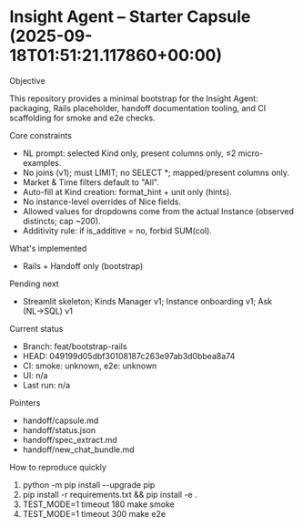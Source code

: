 # Insight Agent – Starter Capsule (2025-09-18T01:51:21.117860+00:00)

Objective

This repository provides a minimal bootstrap for the Insight Agent: packaging, Rails placeholder, handoff documentation tooling, and CI scaffolding for smoke and e2e checks.

Core constraints

- NL prompt: selected Kind only, present columns only, ≤2 micro-examples.
- No joins (v1); must LIMIT; no SELECT *; mapped/present columns only.
- Market & Time filters default to "All".
- Auto-fill at Kind creation: format_hint + unit only (hints).
- No instance-level overrides of Nice fields.
- Allowed values for dropdowns come from the actual Instance (observed distincts; cap ~200).
- Additivity rule: if is_additive = no, forbid SUM(col).

What's implemented

- Rails + Handoff only (bootstrap)

Pending next

- Streamlit skeleton; Kinds Manager v1; Instance onboarding v1; Ask (NL→SQL) v1

Current status

- Branch: feat/bootstrap-rails
- HEAD: 049199d05dbf30108187c263e97ab3d0bbea8a74
- CI: smoke: unknown, e2e: unknown
- UI: n/a
- Last run: n/a

Pointers

- handoff/capsule.md
- handoff/status.json
- handoff/spec_extract.md
- handoff/new_chat_bundle.md

How to reproduce quickly

1. python -m pip install --upgrade pip
2. pip install -r requirements.txt && pip install -e .
3. TEST_MODE=1 timeout 180 make smoke
4. TEST_MODE=1 timeout 300 make e2e
